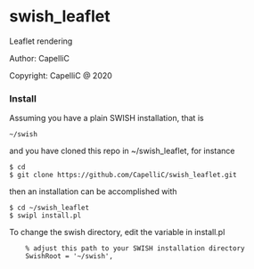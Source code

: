 # swish_leaflet

Leaflet rendering

Author: CapelliC

Copyright: CapelliC @ 2020

### Install

Assuming you have a plain SWISH installation, that is

```
~/swish
```

and you have cloned this repo in ~/swish_leaflet, for instance

```
$ cd
$ git clone https://github.com/CapelliC/swish_leaflet.git
```

then an installation can be accomplished with

```
$ cd ~/swish_leaflet
$ swipl install.pl
```

To change the swish directory, edit the variable in install.pl

```
    % adjust this path to your SWISH installation directory
    SwishRoot = '~/swish',

```
